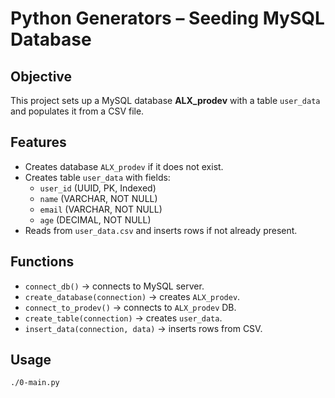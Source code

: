 # Python Generators – Seeding MySQL Database

## Objective
This project sets up a MySQL database **ALX_prodev** with a table `user_data` and populates it from a CSV file.

## Features
- Creates database `ALX_prodev` if it does not exist.
- Creates table `user_data` with fields:
  - `user_id` (UUID, PK, Indexed)
  - `name` (VARCHAR, NOT NULL)
  - `email` (VARCHAR, NOT NULL)
  - `age` (DECIMAL, NOT NULL)
- Reads from `user_data.csv` and inserts rows if not already present.

## Functions
- `connect_db()` → connects to MySQL server.
- `create_database(connection)` → creates `ALX_prodev`.
- `connect_to_prodev()` → connects to `ALX_prodev` DB.
- `create_table(connection)` → creates `user_data`.
- `insert_data(connection, data)` → inserts rows from CSV.

## Usage
```bash
./0-main.py
